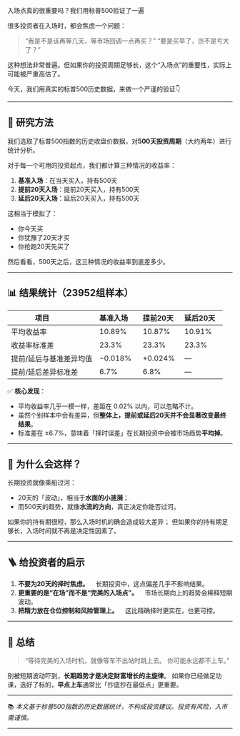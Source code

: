 入场点真的很重要吗？我们用标普500验证了一遍


很多投资者在入场时，都会焦虑一个问题：


> “我是不是该再等几天，等市场回调一点再买？”
> “要是买早了，岂不是亏大了？”


这种想法非常普遍。但如果你的投资周期足够长，这个“入场点”的重要性，实际上可能被严重高估了。


今天，我们用真实的标普500历史数据，来做一个严谨的验证👇


---


## 🧮 研究方法


我们选取了标普500指数的历史收盘价数据，对**500天投资周期**（大约两年）进行统计分析。


对于每一个可用的投资起点，我们都计算三种情况的收益率：


1. **基准入场**：在当天买入，持有500天
2. **提前20天入场**：提前20天买入，持有500天
3. **延后20天入场**：延后20天买入，持有500天


这相当于模拟了：


* 你今天买
* 你犹豫了20天才买
* 你抢跑20天先买了


然后看看，500天之后，这三种情况的收益率到底差多少。


---


## 📊 结果统计（23952组样本）


| 项目           | 基准入场    | 提前20天   | 延后20天  |
| ------------ | ------- | ------- | ------ |
| 平均收益率        | 10.89%  | 10.87%  | 10.91% |
| 收益率标准差       | 23.3%   | 23.3%   | 23.3%  |
| 提前/延后与基准差异均值 | −0.018% | +0.024% | —      |
| 提前/延后差异标准差   | 6.7%    | 6.8%    | —      |


✅ **核心发现**：


* 平均收益率几乎一模一样，差距在 0.02% 以内，可以忽略不计。
* 虽然个别样本中会有差异，但**整体上，提前或延后20天并不会显著改变最终结果**。
* 标准差在 ±6.7%，意味着「择时误差」在长期投资中会被市场趋势**平均掉**。


---


## 🧭 为什么会这样？


长期投资就像乘船过河：


* 20天的「波动」，相当于**水面的小涟漪**；
* 而500天的趋势，就像**水流的方向**，真正决定你能否过河。


如果你的持有期很短，那么入场时机的确会造成较大差异；
但如果你的持有期足够长，入场时间就不再是决定性因素了。


---


## 🪜 给投资者的启示


1. **不要为20天的择时焦虑。**
   长期投资中，这点偏差几乎不影响结果。
2. **更重要的是“在场”而不是“完美的入场点”。**
   市场长期向上的趋势会稀释短期波动。
3. **把精力放在仓位控制和风险管理上。**
   这比精确择时更实在，也更可控。


---


## 📌 总结


> “等待完美的入场时机，就像等车不出站时跳上去。
> 你可能永远都不上车。”


别被短期波动吓到，**长期趋势才是决定财富增长的主旋律**。
如果你已经做足功课，选好了标的，**早点上车**通常比「抄底抄在最低点」更重要。


---


📚 *本文基于标普500指数的历史数据统计，不构成投资建议。投资有风险，入市需谨慎。*


---
